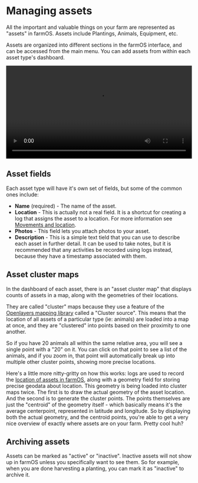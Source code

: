 # Managing assets

All the important and valuable things on your farm are represented as "assets"
in farmOS. Assets include Plantings, Animals, Equipment, etc.

Assets are organized into different sections in the farmOS interface, and can
be accessed from the main menu. You can add assets from within each asset type's
dashboard.

<video width="100%" controls>
  <source src="/demo/assets.mp4" type="video/mp4">
</video>

## Asset fields

Each asset type will have it's own set of fields, but some of the common ones
include:

* **Name** (required) - The name of the asset.
* **Location** - This is actually not a real field. It is a shortcut for
  creating a log that assigns the asset to a location. For more information see
  [Movements and location].
* **Photos** - This field lets you attach photos to your asset.
* **Description** - This is a simple text tield that you can use to describe
  each asset in further detail. It can be used to take notes, but it is
  recommended that any activities be recorded using logs instead, because they
  have a timestamp associated with them.

## Asset cluster maps

In the dashboard of each asset, there is an "asset cluster map" that displays
counts of assets in a map, along with the geometries of their locations.

They are called "cluster" maps because they use a feature of the
[Openlayers mapping library] called a "Cluster source". This means that the
location of all assets of a particular type (ie: animals) are loaded into a map
at once, and they are "clustered" into points based on their proximity to one
another.

So if you have 20 animals all within the same relative area, you will see a
single point with a "20" on it. You can click on that point to see a list of the
animals, and if you zoom in, that point will automatically break up into
multiple other cluster points, showing more precise locations.

Here's a little more nitty-gritty on how this works: logs are used to record
the [location of assets in farmOS], along with a geometry field for storing
precise geodata about location. This geometry is being loaded into cluster maps
twice. The first is to draw the actual geometry of the asset location. And the
second is to generate the cluster points. The points themselves are just the
"centroid" of the geometry itself - which basically means it's the average
centerpoint, represented in latitude and longitude. So by displaying both the
actual geometry, and the centroid points, you're able to get a very nice
overview of exactly where assets are on your farm. Pretty cool huh?

## Archiving assets

Assets can be marked as "active" or "inactive". Inactive assets will not show up
in farmOS unless you specifically want to see them. So for example, when you are
done harvesting a planting, you can mark it as "inactive" to archive it.

[Movements and location]: /guide/location
[Openlayers mapping library]: http://openlayers.org
[location of assets in farmOS]: /guide/location

